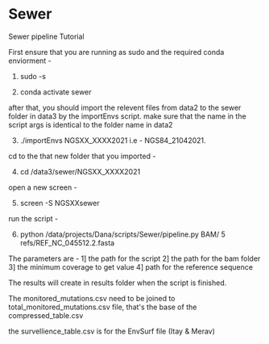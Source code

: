 # Sewer

Sewer pipeline Tutorial

First ensure that you are running as sudo and the required conda enviorment -

1) sudo -s

2) conda activate sewer


after that, you should import the relevent files from data2 to the sewer folder in data3 by the importEnvs script.
make sure that the name in the script args is identical to the folder name in data2

3) ./importEnvs NGSXX_XXXX2021   i.e - NGS84_21042021.

cd to the that new folder that you imported -

4) cd /data3/sewer/NGSXX_XXXX2021

open a new screen - 

5) screen -S NGSXXsewer

run the script -

6) python /data/projects/Dana/scripts/Sewer/pipeline.py BAM/ 5 refs/REF_NC_045512.2.fasta

The parameters are - 
  1] the path for the script
  2] the path for the bam folder
  3] the minimum coverage to get value
  4] path for the reference sequence
  
The results will create in results folder when the script is finished.

The monitored_mutations.csv need to be joined to total_monitored_mutations.csv file, that's the base of the compressed_table.csv

the survellience_table.csv is for the EnvSurf file (Itay & Merav)
